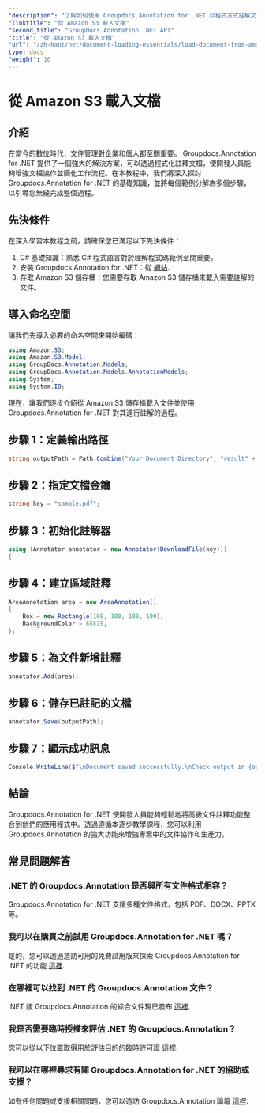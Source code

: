```yaml
---
"description": "了解如何使用 Groupdocs.Annotation for .NET 以程式方式註解文件。無縫整合的分步教程。"
"linktitle": "從 Amazon S3 載入文檔"
"second_title": "GroupDocs.Annotation .NET API"
"title": "從 Amazon S3 載入文檔"
"url": "/zh-hant/net/document-loading-essentials/load-document-from-amazon-s3/"
type: docs
"weight": 10
---
```


# 從 Amazon S3 載入文檔

## 介紹
在當今的數位時代，文件管理對企業和個人都至關重要。 Groupdocs.Annotation for .NET 提供了一個強大的解決方案，可以透過程式化註釋文檔，使開發人員能夠增強文檔協作並簡化工作流程。在本教程中，我們將深入探討 Groupdocs.Annotation for .NET 的基礎知識，並將每個範例分解為多個步驟，以引導您無縫完成整個過程。
## 先決條件
在深入學習本教程之前，請確保您已滿足以下先決條件：
1. C# 基礎知識：熟悉 C# 程式語言對於理解程式碼範例至關重要。
2. 安裝 Groupdocs.Annotation for .NET：從 [網站](https://releases。groupdocs.com/annotation/net/).
3. 存取 Amazon S3 儲存桶：您需要存取 Amazon S3 儲存桶來載入需要註解的文件。

## 導入命名空間
讓我們先導入必要的命名空間來開始編碼：

```csharp
using Amazon.S3;
using Amazon.S3.Model;
using GroupDocs.Annotation.Models;
using GroupDocs.Annotation.Models.AnnotationModels;
using System;
using System.IO;
```


現在，讓我們逐步介紹從 Amazon S3 儲存桶載入文件並使用 Groupdocs.Annotation for .NET 對其進行註解的過程。
## 步驟 1：定義輸出路徑
```csharp
string outputPath = Path.Combine("Your Document Directory", "result" + Path.GetExtension("input.pdf"));
```
## 步驟 2：指定文檔金鑰
```csharp
string key = "sample.pdf";
```
## 步驟 3：初始化註解器
```csharp
using (Annotator annotator = new Annotator(DownloadFile(key)))
{
```
## 步驟 4：建立區域註釋
```csharp
AreaAnnotation area = new AreaAnnotation()
{
    Box = new Rectangle(100, 100, 100, 100),
    BackgroundColor = 65535,
};
```
## 步驟 5：為文件新增註釋
```csharp
annotator.Add(area);
```
## 步驟 6：儲存已註記的文檔
```csharp
annotator.Save(outputPath);
```
## 步驟 7：顯示成功訊息
```csharp
Console.WriteLine($"\nDocument saved successfully.\nCheck output in {outputPath}.");
```

## 結論
Groupdocs.Annotation for .NET 使開發人員能夠輕鬆地將高級文件註釋功能整合到他們的應用程式中。透過遵循本逐步教學課程，您可以利用 Groupdocs.Annotation 的強大功能來增強專案中的文件協作和生產力。
## 常見問題解答
### .NET 的 Groupdocs.Annotation 是否與所有文件格式相容？
Groupdocs.Annotation for .NET 支援多種文件格式，包括 PDF、DOCX、PPTX 等。
### 我可以在購買之前試用 Groupdocs.Annotation for .NET 嗎？
是的，您可以透過造訪可用的免費試用版來探索 Groupdocs.Annotation for .NET 的功能 [這裡](https://releases。groupdocs.com/).
### 在哪裡可以找到 .NET 的 Groupdocs.Annotation 文件？
.NET 版 Groupdocs.Annotation 的綜合文件現已發布 [這裡](https://tutorials。groupdocs.com/annotation/net/).
### 我是否需要臨時授權來評估 .NET 的 Groupdocs.Annotation？
您可以從以下位置取得用於評估目的的臨時許可證 [這裡](https://purchase。groupdocs.com/temporary-license/).
### 我可以在哪裡尋求有關 Groupdocs.Annotation for .NET 的協助或支援？
如有任何問題或支援相關問題，您可以造訪 Groupdocs.Annotation 論壇 [這裡](https://forum。groupdocs.com/c/annotation/10).